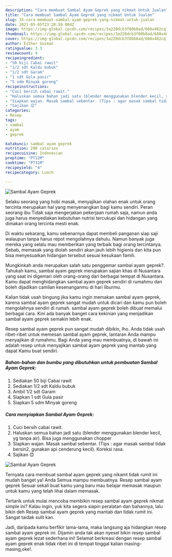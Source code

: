 ```yaml
---
description: "Cara membuat Sambal Ayam Geprek yang nikmat Untuk Jualan"
title: "Cara membuat Sambal Ayam Geprek yang nikmat Untuk Jualan"
slug: 35-cara-membuat-sambal-ayam-geprek-yang-nikmat-untuk-jualan
date: 2021-05-05T23:28:59.004Z
image: https://img-global.cpcdn.com/recipes/3a220dcb3f80b8ad/680x482cq70/sambal-ayam-geprek-foto-resep-utama.jpg
thumbnail: https://img-global.cpcdn.com/recipes/3a220dcb3f80b8ad/680x482cq70/sambal-ayam-geprek-foto-resep-utama.jpg
cover: https://img-global.cpcdn.com/recipes/3a220dcb3f80b8ad/680x482cq70/sambal-ayam-geprek-foto-resep-utama.jpg
author: Esther Guzman
ratingvalue: 3.3
reviewcount: 4
recipeingredient:
- "50 biji Cabai rawit"
- "1/2 sdt Kaldu bubuk"
- "1/2 sdt Garam"
- "1 sdt Gula pasir"
- "5 sdm Minyak goreng"
recipeinstructions:
- "Cuci bersih cabai rawit."
- "Haluskan semua bahan jadi satu (blender menggunakan blender kecil, yg tanpa air). Bisa juga menggunakan chopper"
- "Siapkan wajan. Masak sambal sebentar. (Tips : agar masak sambal tidak bersin2, gunakan api cenderung kecil). Koreksi rasa."
- "Sajikan 😊"
categories:
- Resep
tags:
- sambal
- ayam
- geprek

katakunci: sambal ayam geprek 
nutrition: 290 calories
recipecuisine: Indonesian
preptime: "PT12M"
cooktime: "PT31M"
recipeyield: "4"
recipecategory: Lunch

---
```



![Sambal Ayam Geprek](https://img-global.cpcdn.com/recipes/3a220dcb3f80b8ad/680x482cq70/sambal-ayam-geprek-foto-resep-utama.jpg)

Selaku seorang yang hobi masak, menyajikan olahan enak untuk orang tercinta merupakan hal yang menyenangkan bagi kamu sendiri. Peran seorang ibu Tidak saja mengerjakan pekerjaan rumah saja, namun anda juga harus menyediakan kebutuhan nutrisi tercukupi dan hidangan yang dimakan orang tercinta mesti enak.

Di waktu  sekarang, kamu sebenarnya dapat membeli panganan siap saji walaupun tanpa harus repot mengolahnya dahulu. Namun banyak juga mereka yang selalu mau memberikan yang terbaik bagi orang tercintanya. Sebab, memasak yang diolah sendiri akan jauh lebih higienis dan kita pun bisa menyesuaikan hidangan tersebut sesuai kesukaan famili. 



Mungkinkah anda merupakan salah satu penggemar sambal ayam geprek?. Tahukah kamu, sambal ayam geprek merupakan sajian khas di Nusantara yang saat ini digemari oleh orang-orang dari berbagai tempat di Nusantara. Kamu dapat menghidangkan sambal ayam geprek sendiri di rumahmu dan boleh dijadikan camilan kesenanganmu di hari liburmu.

Kalian tidak usah bingung jika kamu ingin memakan sambal ayam geprek, karena sambal ayam geprek sangat mudah untuk dicari dan kamu pun boleh mengolahnya sendiri di rumah. sambal ayam geprek boleh dibuat memalui berbagai cara. Kini ada banyak banget cara kekinian yang menjadikan sambal ayam geprek semakin lebih enak.

Resep sambal ayam geprek pun sangat mudah dibikin, lho. Anda tidak usah ribet-ribet untuk memesan sambal ayam geprek, lantaran Anda mampu menyajikan di rumahmu. Bagi Anda yang mau membuatnya, di bawah ini adalah resep untuk menyajikan sambal ayam geprek yang mantab yang dapat Kamu buat sendiri.

<!--inarticleads1-->

##### Bahan-bahan dan bumbu yang dibutuhkan untuk pembuatan Sambal Ayam Geprek:

1. Sediakan 50 biji Cabai rawit
1. Sediakan 1/2 sdt Kaldu bubuk
1. Ambil 1/2 sdt Garam
1. Siapkan 1 sdt Gula pasir
1. Siapkan 5 sdm Minyak goreng




<!--inarticleads2-->

##### Cara menyiapkan Sambal Ayam Geprek:

1. Cuci bersih cabai rawit.
1. Haluskan semua bahan jadi satu (blender menggunakan blender kecil, yg tanpa air). Bisa juga menggunakan chopper
1. Siapkan wajan. Masak sambal sebentar. (Tips : agar masak sambal tidak bersin2, gunakan api cenderung kecil). Koreksi rasa.
1. Sajikan 😊
<img src="https://img-global.cpcdn.com/steps/8cb1c6c55e669a19/160x128cq70/sambal-ayam-geprek-langkah-memasak-4-foto.jpg" alt="Sambal Ayam Geprek">



Ternyata cara membuat sambal ayam geprek yang nikamt tidak rumit ini mudah banget ya! Anda Semua mampu membuatnya. Resep sambal ayam geprek Sesuai sekali buat kamu yang baru mau belajar memasak maupun untuk kamu yang telah lihai dalam memasak.

Tertarik untuk mulai mencoba membikin resep sambal ayam geprek nikmat simple ini? Kalau ingin, yuk kita segera siapin peralatan dan bahannya, lalu bikin deh Resep sambal ayam geprek yang mantab dan tidak rumit ini. Sangat taidak sulit kan. 

Jadi, daripada kamu berfikir lama-lama, maka langsung aja hidangkan resep sambal ayam geprek ini. Dijamin anda tak akan nyesel bikin resep sambal ayam geprek lezat sederhana ini! Selamat berkreasi dengan resep sambal ayam geprek enak tidak ribet ini di tempat tinggal kalian masing-masing,oke!.


